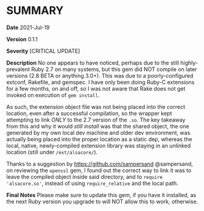 # SUMMARY #

**Date**
2021-Jul-19

**Version**
0.1.1

**Severity**
[CRITICAL UPDATE]

**Description**
No one appears to have noticed, perhaps due to the still highly-prevalent Ruby 2.7 on many systems, but this gem did NOT compile on later versions (2.8 BETA or anything 3.0+). This was due to a poorly-configured extconf, Rakefile, and gemspec. I have only been doing Ruby-C extensions for a few months, on and off, so I was not aware that Rake does not get invoked on execution of ``gem install``.

As such, the extension object file was not being placed into the correct location, even after a successful compilation, so the wrapper kept attempting to link _ONLY_ to the 2.7 version of the ``.so``. The key takeaway from this and why it would _still install_ was that the shared object, the one generated by my own local dev machine and older dev environment, was actually being placed into the proper location as a static dep, whereas the local, native, newly-compiled extension library was staying in an unlinked location (still under ``/ext/alsacore/``).

Thanks to a suggestion by https://github.com/sampersand @sampersand, on reviewing the ``openssl`` gem, I found out the correct way to link it was to leave the compiled object inside said directory, and to ``require 'alsacore.so'``, instead of using ``require_relative`` and the local path.

**Final Notes**
Please make sure to update this gem, if you have it installed, as the next Ruby version you upgrade to will NOT allow this to work, otherwise.